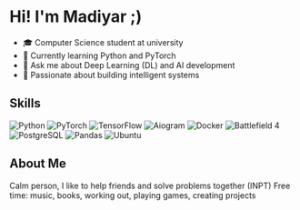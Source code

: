 # Hi! I'm Madiyar ;)

- 🎓 Computer Science student at university
- 🌱 Currently learning Python and PyTorch
- 💬 Ask me about Deep Learning (DL) and AI development
- 🚀 Passionate about building intelligent systems

##  Skills

![Python](https://img.shields.io/badge/Python-3776AB?style=for-the-badge&logo=python&logoColor=white)
![PyTorch](https://img.shields.io/badge/PyTorch-EE4C2C?style=for-the-badge&logo=pytorch&logoColor=white)
![TensorFlow](https://img.shields.io/badge/TensorFlow-FF6F00?style=for-the-badge&logo=tensorflow&logoColor=white)
![Aiogram](https://img.shields.io/badge/Aiogram-22AAE2?style=for-the-badge)
![Docker](https://img.shields.io/badge/Docker-2496ED?style=for-the-badge&logo=docker&logoColor=white)
![Battlefield 4](https://img.shields.io/badge/BS4-005EA6?style=for-the-badge)
![PostgreSQL](https://img.shields.io/badge/PostgreSQL-336791?style=for-the-badge&logo=postgresql&logoColor=white)
![Pandas](https://img.shields.io/badge/Pandas-150458?style=for-the-badge&logo=pandas&logoColor=white)
![Ubuntu](https://img.shields.io/badge/Ubuntu-E95420?style=for-the-badge&logo=ubuntu&logoColor=white)

##  About Me

Сalm person, I like to help friends and solve problems together (INPT)
Free time: music, books, working out, playing games, creating projects 

